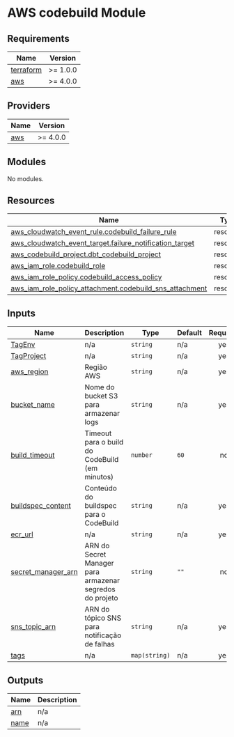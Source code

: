 # AWS codebuild Module

## Requirements

| Name | Version |
|------|---------|
| <a name="requirement_terraform"></a> [terraform](#requirement\_terraform) | >= 1.0.0 |
| <a name="requirement_aws"></a> [aws](#requirement\_aws) | >= 4.0.0 |

## Providers

| Name | Version |
|------|---------|
| <a name="provider_aws"></a> [aws](#provider\_aws) | >= 4.0.0 |

## Modules

No modules.

## Resources

| Name | Type |
|------|------|
| [aws_cloudwatch_event_rule.codebuild_failure_rule](https://registry.terraform.io/providers/hashicorp/aws/latest/docs/resources/cloudwatch_event_rule) | resource |
| [aws_cloudwatch_event_target.failure_notification_target](https://registry.terraform.io/providers/hashicorp/aws/latest/docs/resources/cloudwatch_event_target) | resource |
| [aws_codebuild_project.dbt_codebuild_project](https://registry.terraform.io/providers/hashicorp/aws/latest/docs/resources/codebuild_project) | resource |
| [aws_iam_role.codebuild_role](https://registry.terraform.io/providers/hashicorp/aws/latest/docs/resources/iam_role) | resource |
| [aws_iam_role_policy.codebuild_access_policy](https://registry.terraform.io/providers/hashicorp/aws/latest/docs/resources/iam_role_policy) | resource |
| [aws_iam_role_policy_attachment.codebuild_sns_attachment](https://registry.terraform.io/providers/hashicorp/aws/latest/docs/resources/iam_role_policy_attachment) | resource |

## Inputs

| Name | Description | Type | Default | Required |
|------|-------------|------|---------|:--------:|
| <a name="input_TagEnv"></a> [TagEnv](#input\_TagEnv) | n/a | `string` | n/a | yes |
| <a name="input_TagProject"></a> [TagProject](#input\_TagProject) | n/a | `string` | n/a | yes |
| <a name="input_aws_region"></a> [aws\_region](#input\_aws\_region) | Região AWS | `string` | n/a | yes |
| <a name="input_bucket_name"></a> [bucket\_name](#input\_bucket\_name) | Nome do bucket S3 para armazenar logs | `string` | n/a | yes |
| <a name="input_build_timeout"></a> [build\_timeout](#input\_build\_timeout) | Timeout para o build do CodeBuild (em minutos) | `number` | `60` | no |
| <a name="input_buildspec_content"></a> [buildspec\_content](#input\_buildspec\_content) | Conteúdo do buildspec para o CodeBuild | `string` | n/a | yes |
| <a name="input_ecr_url"></a> [ecr\_url](#input\_ecr\_url) | n/a | `string` | n/a | yes |
| <a name="input_secret_manager_arn"></a> [secret\_manager\_arn](#input\_secret\_manager\_arn) | ARN do Secret Manager para armazenar segredos do projeto | `string` | `""` | no |
| <a name="input_sns_topic_arn"></a> [sns\_topic\_arn](#input\_sns\_topic\_arn) | ARN do tópico SNS para notificação de falhas | `string` | n/a | yes |
| <a name="input_tags"></a> [tags](#input\_tags) | n/a | `map(string)` | n/a | yes |

## Outputs

| Name | Description |
|------|-------------|
| <a name="output_arn"></a> [arn](#output\_arn) | n/a |
| <a name="output_name"></a> [name](#output\_name) | n/a |
